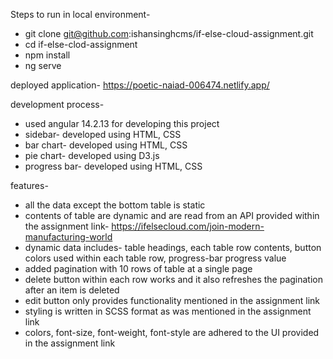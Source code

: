 Steps to run in local environment-
* git clone git@github.com:ishansinghcms/if-else-cloud-assignment.git
* cd if-else-clod-assignment
* npm install
* ng serve

deployed application- https://poetic-naiad-006474.netlify.app/

development process-
* used angular 14.2.13 for developing this project
* sidebar- developed using HTML, CSS
* bar chart- developed using HTML, CSS
* pie chart- developed using D3.js
* progress bar- developed using HTML, CSS

features-
* all the data except the bottom table is static
* contents of table are dynamic and are read from an API provided within the assignment link- https://ifelsecloud.com/join-modern-manufacturing-world
* dynamic data includes- table headings, each table row contents, button colors used within each table row, progress-bar progress value
* added pagination with 10 rows of table at a single page
* delete button within each row works and it also refreshes the pagination after an item is deleted
* edit button only provides functionality mentioned in the assignment link
* styling is written in SCSS format as was mentioned in the assignment link
* colors, font-size, font-weight, font-style are adhered to the UI provided in the assignment link 
